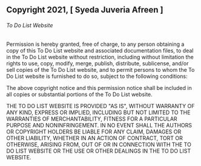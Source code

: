 ## Copyright 2021, [ Syeda Juveria Afreen ]

###### To Do List Website

Permission is hereby granted, free of charge, to any person obtaining a copy of this To Do List website and associated documentation files, to deal in the To Do List website without restriction, including without limitation the rights to use, copy, modify, merge, publish, distribute, sublicense, and/or sell copies of the To Do List website, and to permit persons to whom the To Do List website is furnished to do so, subject to the following conditions:

The above copyright notice and this permission notice shall be included in all copies or substantial portions of the To Do List website.

THE TO DO LIST WEBSITE IS PROVIDED "AS IS", WITHOUT WARRANTY OF ANY KIND, EXPRESS OR IMPLIED, INCLUDING BUT NOT LIMITED TO THE WARRANTIES OF MERCHANTABILITY, FITNESS FOR A PARTICULAR PURPOSE AND NONINFRINGEMENT. IN NO EVENT SHALL THE AUTHORS OR COPYRIGHT HOLDERS BE LIABLE FOR ANY CLAIM, DAMAGES OR OTHER LIABILITY, WHETHER IN AN ACTION OF CONTRACT, TORT OR OTHERWISE, ARISING FROM, OUT OF OR IN CONNECTION WITH THE TO DO LIST WEBSITE OR THE USE OR OTHER DEALINGS IN THE TO DO LIST WEBSITE.